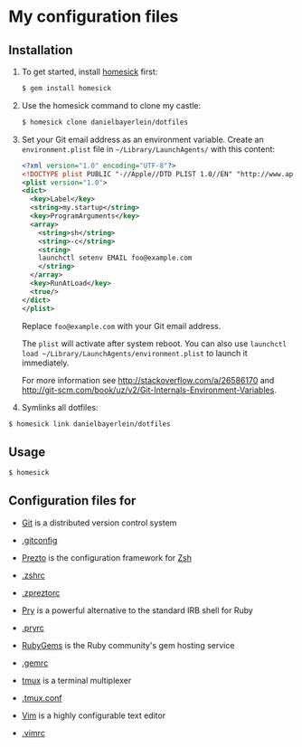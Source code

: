 # My configuration files

## Installation

1. To get started, install [homesick](https://github.com/technicalpickles/homesick) first:

   ```bash
   $ gem install homesick
   ```

2. Use the homesick command to clone my castle:

   ```bash
   $ homesick clone danielbayerlein/dotfiles
   ```

3. Set your Git email address as an environment variable. Create an `environment.plist` file in `~/Library/LaunchAgents/` with this content:

   ```xml
   <?xml version="1.0" encoding="UTF-8"?>
   <!DOCTYPE plist PUBLIC "-//Apple//DTD PLIST 1.0//EN" "http://www.apple.com/DTDs/PropertyList-1.0.dtd">
   <plist version="1.0">
   <dict>
     <key>Label</key>
     <string>my.startup</string>
     <key>ProgramArguments</key>
     <array>
       <string>sh</string>
       <string>-c</string>
       <string>
       launchctl setenv EMAIL foo@example.com
       </string>
     </array>
     <key>RunAtLoad</key>
     <true/>
   </dict>
   </plist>
   ```

   Replace `foo@example.com` with your Git email address.

   The `plist` will activate after system reboot. You can also use `launchctl load ~/Library/LaunchAgents/environment.plist` to launch it immediately.

   For more information see http://stackoverflow.com/a/26586170 and http://git-scm.com/book/uz/v2/Git-Internals-Environment-Variables.

4. Symlinks all dotfiles:

  ```bash
  $ homesick link danielbayerlein/dotfiles
  ```

## Usage

```bash
$ homesick
```

## Configuration files for

* [Git](http://git-scm.com) is a distributed version control system
 * [.gitconfig](.gitconfig.erb)

* [Prezto](https://github.com/sorin-ionescu/prezto) is the configuration framework for [Zsh](http://www.zsh.org)
 * [.zshrc](.zshrc)
 * [.zpreztorc](.zpreztorc)

* [Pry](https://github.com/pry/pry) is a powerful alternative to the standard IRB shell for Ruby
 * [.pryrc](.pryrc)

* [RubyGems](https://rubygems.org) is the Ruby community's gem hosting service
 * [.gemrc](.gemrc)

* [tmux](http://tmux.sourceforge.net) is a terminal multiplexer
 * [.tmux.conf](.tmux.conf)

* [Vim](http://www.vim.org) is a highly configurable text editor
 * [.vimrc](.vimrc)
